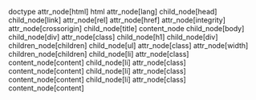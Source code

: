 doctype
	attr_node[html]
html
	attr_node[lang]
	child_node[head]
		child_node[link]
			attr_node[rel]
			attr_node[href]
			attr_node[integrity]
			attr_node[crossorigin]
		child_node[title]
			content_node
	child_node[body]
		child_node[div]
			attr_node[class]
			child_node[h1]
			child_node[div]
			children_node[children]
				child_node[ul]
					attr_node[class]
					attr_node[width]
					children_node[children]
						child_node[li]
							attr_node[class]
							content_node[content]
						child_node[li]
							attr_node[class]
							content_node[content]
						child_node[li]
							attr_node[class]
							content_node[content]
						child_node[li]
							attr_node[class]
							content_node[content]